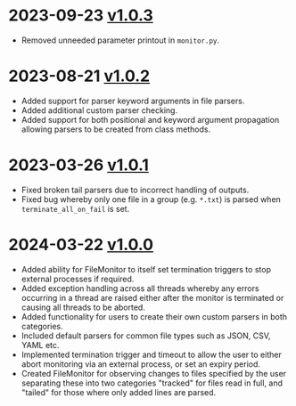 
# 2023-09-23 [v1.0.3](https://github.com/ukaea/Multiparser/releases/tag/v1.0.3)

* Removed unneeded parameter printout in `monitor.py`.

# 2023-08-21 [v1.0.2](https://github.com/ukaea/Multiparser/releases/tag/v1.0.2)

* Added support for parser keyword arguments in file parsers.
* Added additional custom parser checking.
* Added support for both positional and keyword argument propagation allowing parsers to be created from class methods.

# 2023-03-26 [v1.0.1](https://github.com/ukaea/Multiparser/releases/tag/v1.0.1)

* Fixed broken tail parsers due to incorrect handling of outputs.
* Fixed bug whereby only one file in a group (e.g. `*.txt`) is parsed when `terminate_all_on_fail` is set.

# 2024-03-22 [v1.0.0](https://github.com/ukaea/Multiparser/releases/tag/v1.0.0)

* Added ability for FileMonitor to itself set termination triggers to stop external processes if required.
* Added exception handling across all threads whereby any errors occurring in a thread are raised either after the monitor is terminated or causing all threads to be aborted.
* Added functionality for users to create their own custom parsers in both categories.
* Included default parsers for common file types such as JSON, CSV, YAML etc.
* Implemented termination trigger and timeout to allow the user to either abort monitoring via an external process, or set an expiry period.
* Created FileMonitor for observing changes to files specified by the user separating these into two categories "tracked" for files read in full, and "tailed" for those where only added lines are parsed.
